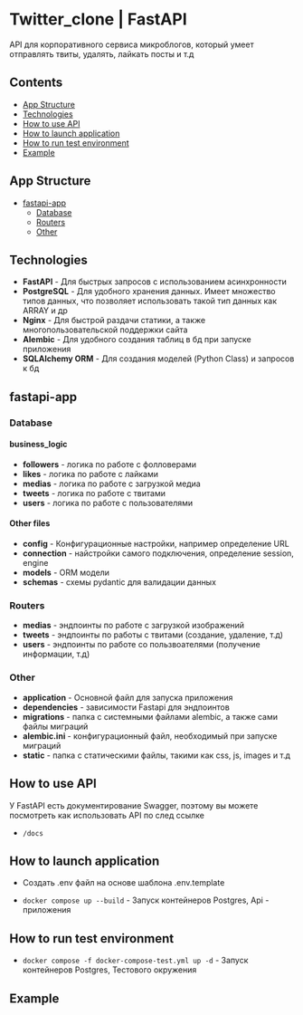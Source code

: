 # Twitter_clone | FastAPI

API для корпоративного сервиса микроблогов, который умеет отправлять твиты, удалять, лайкать посты и т.д

## Contents

- [App Structure](#app-structure)
- [Technologies](#technologies)
- [How to use API](#how-to-use-api)
- [How to launch application](#how-to-launch-application)
- [How to run test environment](#how-to-run-test-environment)
- [Example](#example)

## App Structure

- [fastapi-app](#fastapi-app)
  - [Database](#database)
  - [Routers](#routers)
  - [Other](#other)

## Technologies

- **FastAPI** - Для быстрых запросов с использованием асинхронности
- **PostgreSQL** - Для удобного хранения данных. Имеет множество типов данных, что позволяет использовать такой тип данных как ARRAY и др
- **Nginx** - Для быстрой раздачи статики, а также многопользовательской поддержки сайта
- **Alembic** - Для удобного создания таблиц в бд при запуске приложения
- **SQLAlchemy ORM** - Для создания моделей (Python Class) и запросов к бд

## fastapi-app

### Database

#### business_logic

- **followers** - логика по работе с фолловерами
- **likes** - логика по работе с лайками
- **medias** - логика по работе с загрузкой медиа
- **tweets** - логика по работе с твитами
- **users** - логика по работе с пользователями

#### Other files

- **config** - Конфигурационные настройки, например определение URL
- **connection** - найстройки самого подключения, определение session, engine
- **models** - ORM модели
- **schemas** - схемы pydantic для валидации данных

### Routers

- **medias** - эндпоинты по работе с загрузкой изображений
- **tweets** - эндпоинты по работы с твитами (создание, удаление, т.д)
- **users** - эндпоинты по работе со пользвоателями (получение информации, т.д)

### Other

- **application** - Основной файл для запуска приложения
- **dependencies** - зависимости Fastapi для эндпоинтов
- **migrations** - папка с системными файлами alembic, а также сами файлы миграций
- **alembic.ini** - конфигурационный файл, необходимый при запуске миграций
- **static** - папка с статическими файлы, такими как css, js, images и т.д

## How to use API

У FastAPI есть документирование Swagger, поэтому вы можете посмотреть как использовать API по след ссылке

- `/docs`

## How to launch application

- Создать .env файл на основе шаблона .env.template


- `docker compose up --build` - Запуск контейнеров Postgres, Api - приложения

## How to run test environment

- `docker compose -f docker-compose-test.yml up -d` - Запуск контейнеров Postgres, Тестового окружения


## Example
